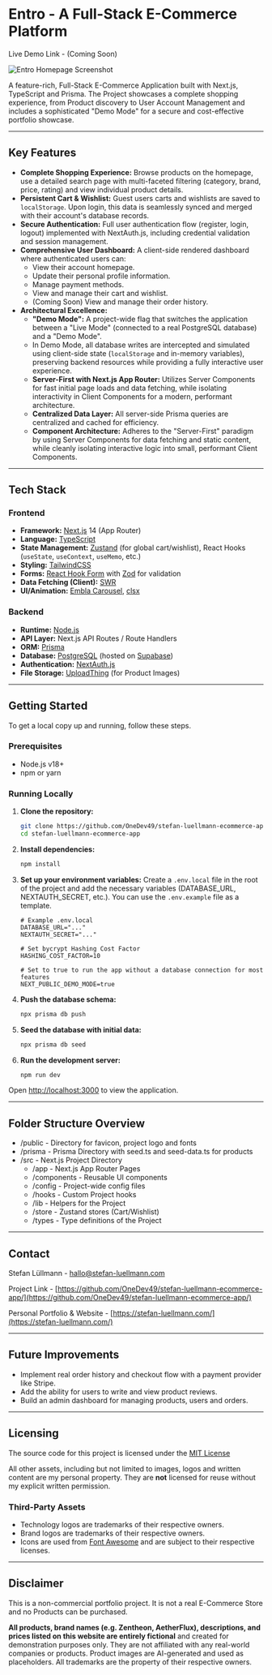 # Entro - A Full-Stack E-Commerce Platform

Live Demo Link - (Coming Soon)

![Entro Homepage Screenshot](https://qnr34aa1vn.ufs.sh/f/x81VdwhEWe9YvDguviATbYJwVamzLQPW9CSMXylhpfZUndOF)

A feature-rich, Full-Stack E-Commerce Application built with Next.js, TypeScript and Prisma.
The Project showcases a complete shopping experience, from Product discovery to User Account Management and includes a sophisticated "Demo Mode" for a secure and cost-effective portfolio showcase.

---

## Key Features

* **Complete Shopping Experience:** Browse products on the homepage, use a detailed search page with multi-faceted filtering (category, brand, price, rating) and view individual product details.
* **Persistent Cart & Wishlist:** Guest users carts and wishlists are saved to `localStorage`. Upon login, this data is seamlessly synced and merged with their account's database records.
* **Secure Authentication:** Full user authentication flow (register, login, logout) implemented with NextAuth.js, including credential validation and session management.
* **Comprehensive User Dashboard:** A client-side rendered dashboard where authenticated users can:
    * View their account homepage.
    * Update their personal profile information.
    * Manage payment methods.
    * View and manage their cart and wishlist.
    * (Coming Soon) View and manage their order history.
* **Architectural Excellence:**
    * **"Demo Mode":** A project-wide flag that switches the application between a "Live Mode" (connected to a real PostgreSQL database) and a "Demo Mode".
    * In Demo Mode, all database writes are intercepted and simulated using client-side state (`localStorage` and in-memory variables), preserving backend resources while providing a fully interactive user experience.
    * **Server-First with Next.js App Router:** Utilizes Server Components for fast initial page loads and data fetching, while isolating interactivity in Client Components for a modern, performant architecture.
    * **Centralized Data Layer:** All server-side Prisma queries are centralized and cached for efficiency.
    * **Component Architecture:** Adheres to the "Server-First" paradigm by using Server Components for data fetching and static content, while cleanly isolating interactive logic into small, performant Client Components.
 
---

## Tech Stack
### Frontend
* **Framework:** [Next.js](https://nextjs.org/) 14 (App Router)
* **Language:** [TypeScript](https://www.typescript.org/)
* **State Management:** [Zustand](https://github.com/pmndrs/zustand) (for global cart/wishlist), React Hooks (`useState`, `useContext`, `useMemo`, etc.)
* **Styling:** [TailwindCSS](https://tailwindcss.com/)
* **Forms:** [React Hook Form](https://react-hook-form.com/) with [Zod](https://zod.dev/) for validation
* **Data Fetching (Client):** [SWR](https://swr.vercel.app/)
* **UI/Animation:** [Embla Carousel](https://www.embla-carousel.com/), [clsx](https://github.com/lukeed/clsx)

### Backend
* **Runtime:** [Node.js](https://nodejs.org/en)
* **API Layer:** Next.js API Routes / Route Handlers
* **ORM:** [Prisma](https://www.prisma.io/)
* **Database:** [PostgreSQL](https://www.postgresql.org/) (hosted on [Supabase](https://supabase.com/))
* **Authentication:** [NextAuth.js](https://next-auth.js.org/)
* **File Storage:** [UploadThing](https://uploadthing.com/) (for Product Images)

---

## Getting Started
To get a local copy up and running, follow these steps.

### Prerequisites
- Node.js v18+
- npm or yarn

### Running Locally
1. **Clone the repository:**
   ```bash
   git clone https://github.com/OneDev49/stefan-luellmann-ecommerce-app/
   cd stefan-luellmann-ecommerce-app
   ```

2. **Install dependencies:**
   ```bash
   npm install
   ```

3. **Set up your environment variables:**
   Create a `.env.local` file in the root of the project and add the necessary variables (DATABASE_URL, NEXTAUTH_SECRET, etc.). You can use the `.env.example` file as a template.
   ```env
   # Example .env.local
   DATABASE_URL="..."
   NEXTAUTH_SECRET="..."

   # Set bycrypt Hashing Cost Factor
   HASHING_COST_FACTOR=10

   # Set to true to run the app without a database connection for most features
   NEXT_PUBLIC_DEMO_MODE=true
   ```

4. **Push the database schema:**
   ```bash
   npx prisma db push
   ```

5. **Seed the database with initial data:**
   ```bash
   npx prisma db seed
   ```

6. **Run the development server:**
   ```bash
   npm run dev
   ```

Open [http://localhost:3000](http://localhost:3000) to view the application.

---

## Folder Structure Overview
* /public - Directory for favicon, project logo and fonts
* /prisma - Prisma Directory with seed.ts and seed-data.ts for products
* /src - Next.js Project Directory
  * /app - Next.js App Router Pages
  * /components - Reusable UI components
  * /config - Project-wide config files
  * /hooks - Custom Project hooks
  * /lib - Helpers for the Project
  * /store - Zustand stores (Cart/Wishlist)
  * /types - Type definitions of the Project

---

## Contact
Stefan Lüllmann - [hallo@stefan-luellmann.com](mailto:hallo@stefan-luellmann.com)

Project Link - [https://github.com/OneDev49/stefan-luellmann-ecommerce-app/](https://github.com/OneDev49/stefan-luellmann-ecommerce-app/)

Personal Portfolio & Website - [https://stefan-luellmann.com/](https://stefan-luellmann.com/)

---

## Future Improvements
* Implement real order history and checkout flow with a payment provider like Stripe.
* Add the ability for users to write and view product reviews.
* Build an admin dashboard for managing products, users and orders.

---

## Licensing
The source code for this project is licensed under the [MIT License](LICENSE)

All other assets, including but not limited to images, logos and written content are my personal property.
They are **not** licensed for reuse without my explicit written permission.

### Third-Party Assets
- Technology logos are trademarks of their respective owners.
- Brand logos are trademarks of their respective owners.
- Icons are used from [Font Awesome](https://fontawesome.com/license) and are subject to their respective licenses.

---

## Disclaimer
This is a non-commercial portfolio project. It is not a real E-Commerce Store and no Products can be purchased.

**All products, brand names (e.g. Zentheon, AetherFlux), descriptions, and prices listed on this website are entirely fictional** and created for demonstration purposes only. 
They are not affiliated with any real-world companies or products. 
Product images are AI-generated and used as placeholders. 
All trademarks are the property of their respective owners.

